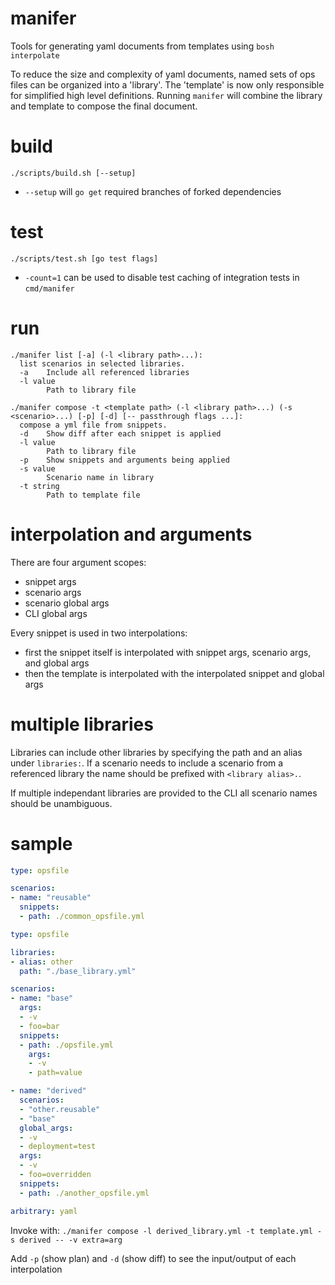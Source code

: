 # manifer
Tools for generating yaml documents from templates using `bosh interpolate`

To reduce the size and complexity of yaml documents, named sets of ops files
can be organized into a 'library'. The 'template' is now only 
responsible for simplified high level definitions. Running `manifer` will 
combine the library and template to compose the final document.

# build
`./scripts/build.sh [--setup]`
- `--setup` will `go get` required branches of forked dependencies

# test
`./scripts/test.sh [go test flags]`
- `-count=1` can be used to disable test caching of integration tests in `cmd/manifer`

# run
```
./manifer list [-a] (-l <library path>...):
  list scenarios in selected libraries.
  -a    Include all referenced libraries
  -l value
        Path to library file
```
```
./manifer compose -t <template path> (-l <library path>...) (-s <scenario>...) [-p] [-d] [-- passthrough flags ...]:
  compose a yml file from snippets.
  -d    Show diff after each snippet is applied
  -l value
        Path to library file
  -p    Show snippets and arguments being applied
  -s value
        Scenario name in library
  -t string
        Path to template file
```

# interpolation and arguments

There are four argument scopes:
- snippet args
- scenario args
- scenario global args
- CLI global args

Every snippet is used in two interpolations:
- first the snippet itself is interpolated with snippet args, scenario args, and global args
- then the template is interpolated with the interpolated snippet and global args

# multiple libraries
Libraries can include other libraries by specifying the path and an alias under 
`libraries:`. If a scenario needs to include a scenario from a referenced 
library the name should be prefixed with `<library alias>.`.

If multiple independant libraries are provided to the CLI all scenario names 
should be unambiguous.

# sample
```base_library.yml
type: opsfile

scenarios:
- name: "reusable"
  snippets:
  - path: ./common_opsfile.yml
```
```derived_library.yml
type: opsfile

libraries:
- alias: other
  path: "./base_library.yml"

scenarios:
- name: "base"
  args:
  - -v 
  - foo=bar
  snippets:
  - path: ./opsfile.yml
    args:
    - -v 
    - path=value

- name: "derived"
  scenarios:
  - "other.reusable"
  - "base"
  global_args:
  - -v
  - deployment=test
  args:
  - -v 
  - foo=overridden
  snippets:
  - path: ./another_opsfile.yml
```
```template.yml
arbitrary: yaml
```

Invoke with:
`./manifer compose -l derived_library.yml -t template.yml -s derived -- -v extra=arg`

Add `-p` (show plan) and `-d` (show diff) to see the input/output of each interpolation